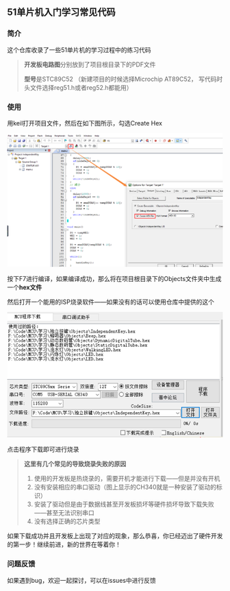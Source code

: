 ## 51单片机入门学习常见代码

### 简介

这个仓库收录了一些51单片机的学习过程中的练习代码

> **开发板电路图**分别放到了项目根目录下的PDF文件
>
> **型号**是STC89C52
> （新建项目的时候选择Microchip AT89C52， 写代码时头文件选择reg51.h或者reg52.h都能用）



### 使用

用keil打开项目文件，然后在如下图所示，勾选Create Hex

![](./README_PICS/1.png)

按下F7进行编译，如果编译成功，那么将在项目根目录下的Objects文件夹中生成一个**hex文件**

然后打开一个能用的ISP烧录软件——如果没有的话可以使用仓库中提供的这个

![这里使用的是另外一个](./README_PICS/2.png)

点击程序下载即可进行烧录

> **这里有几个常见的导致烧录失败的原因**
>
> 1. 使用的开发板是热烧录的，需要开机才能进行下载——但是并没有开机
> 2. 没有安装相应的串口驱动（图上显示的CH340就是一种安装了驱动的标识）
> 3. 安装了驱动但是由于数据线甚至开发板损坏等硬件损坏导致下载失败——甚至无法识别串口
> 4. 没有选择正确的芯片类型

如果下载成功并且开发板上出现了对应的现象，那么恭喜，你已经迈出了硬件开发的第一步！继续前进，新的世界在等着你！

### 问题反馈

如果遇到bug，欢迎一起探讨，可以在issues中进行反馈
